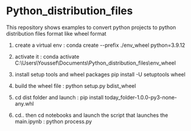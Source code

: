 # Python_distribution_files
This repository shows examples to convert python projects to python distribution files format like wheel format

1. create a virtual env :
conda create --prefix ./env_wheel python=3.9.12

2. activate it :
conda activate C:\Users\Youssef\Documents\Python_distribution_files\env_wheel

3. install setup tools and wheel packages
pip install -U setuptools wheel

4. build the wheel file :
python setup.py bdist_wheel

5. cd dist folder and launch : 
pip install today_folder-1.0.0-py3-none-any.whl

6. cd.. then cd notebooks and launch the script that launches the main.ipynb :
python process.py 